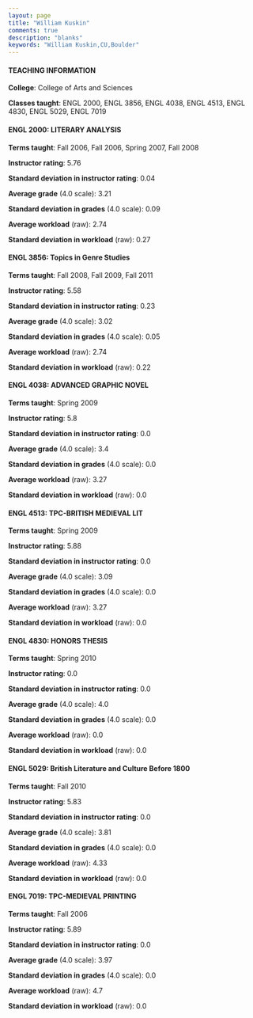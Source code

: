 ```yaml
---
layout: page
title: "William Kuskin" 
comments: true
description: "blanks"
keywords: "William Kuskin,CU,Boulder"
---
```

<head>
<script src="https://ajax.googleapis.com/ajax/libs/jquery/2.1.3/jquery.min.js"></script>
<script src="https://dl.dropboxusercontent.com/s/pc42nxpaw1ea4o9/highcharts.js?dl=0"></script>
<!-- <script src="../assets/js/highcharts.js"></script> -->
<style type="text/css">@font-face {
	font-family: "Bebas Neue";
	src: url(https://www.filehosting.org/file/details/544349/BebasNeue Regular.otf) format("opentype");
	}
	h1.Bebas { 
		font-family: "Bebas Neue", Verdana, Tahoma;
	}
</style>
</head>
	   
#### TEACHING INFORMATION

**College**: College of Arts and Sciences

**Classes taught**: ENGL 2000, ENGL 3856, ENGL 4038, ENGL 4513, ENGL 4830, ENGL 5029, ENGL 7019

#### ENGL 2000: LITERARY ANALYSIS

**Terms taught**: Fall 2006, Fall 2006, Spring 2007, Fall 2008

**Instructor rating**: 5.76

**Standard deviation in instructor rating**: 0.04

**Average grade** (4.0 scale): 3.21

**Standard deviation in grades** (4.0 scale): 0.09

**Average workload** (raw): 2.74

**Standard deviation in workload** (raw): 0.27

#### ENGL 3856: Topics in Genre Studies

**Terms taught**: Fall 2008, Fall 2009, Fall 2011

**Instructor rating**: 5.58

**Standard deviation in instructor rating**: 0.23

**Average grade** (4.0 scale): 3.02

**Standard deviation in grades** (4.0 scale): 0.05

**Average workload** (raw): 2.74

**Standard deviation in workload** (raw): 0.22

#### ENGL 4038: ADVANCED GRAPHIC NOVEL

**Terms taught**: Spring 2009

**Instructor rating**: 5.8

**Standard deviation in instructor rating**: 0.0

**Average grade** (4.0 scale): 3.4

**Standard deviation in grades** (4.0 scale): 0.0

**Average workload** (raw): 3.27

**Standard deviation in workload** (raw): 0.0

#### ENGL 4513: TPC-BRITISH MEDIEVAL LIT

**Terms taught**: Spring 2009

**Instructor rating**: 5.88

**Standard deviation in instructor rating**: 0.0

**Average grade** (4.0 scale): 3.09

**Standard deviation in grades** (4.0 scale): 0.0

**Average workload** (raw): 3.27

**Standard deviation in workload** (raw): 0.0

#### ENGL 4830: HONORS THESIS

**Terms taught**: Spring 2010

**Instructor rating**: 0.0

**Standard deviation in instructor rating**: 0.0

**Average grade** (4.0 scale): 4.0

**Standard deviation in grades** (4.0 scale): 0.0

**Average workload** (raw): 0.0

**Standard deviation in workload** (raw): 0.0

#### ENGL 5029: British Literature and Culture Before 1800

**Terms taught**: Fall 2010

**Instructor rating**: 5.83

**Standard deviation in instructor rating**: 0.0

**Average grade** (4.0 scale): 3.81

**Standard deviation in grades** (4.0 scale): 0.0

**Average workload** (raw): 4.33

**Standard deviation in workload** (raw): 0.0

#### ENGL 7019: TPC-MEDIEVAL PRINTING

**Terms taught**: Fall 2006

**Instructor rating**: 5.89

**Standard deviation in instructor rating**: 0.0

**Average grade** (4.0 scale): 3.97

**Standard deviation in grades** (4.0 scale): 0.0

**Average workload** (raw): 4.7

**Standard deviation in workload** (raw): 0.0

